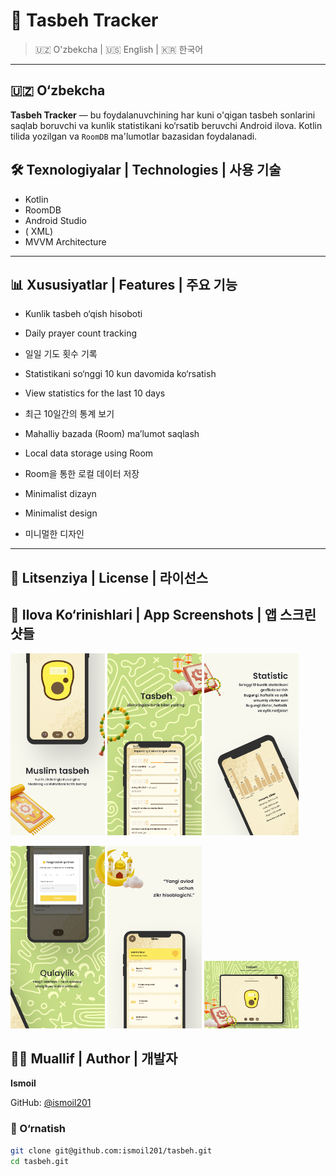 # 📿 Tasbeh Tracker

> 🇺🇿 O'zbekcha | 🇺🇸 English | 🇰🇷 한국어

---

## 🇺🇿 O‘zbekcha

**Tasbeh Tracker** — bu foydalanuvchining har kuni o'qigan tasbeh sonlarini saqlab boruvchi va kunlik statistikani ko‘rsatib beruvchi Android ilova. Kotlin tilida yozilgan va `RoomDB` ma'lumotlar bazasidan foydalanadi.

## 🛠 Texnologiyalar | Technologies | 사용 기술

- Kotlin  
- RoomDB  
- Android Studio  
- ( XML)  
- MVVM Architecture  

---

## 📊 Xususiyatlar | Features | 주요 기능

- Kunlik tasbeh o‘qish hisoboti  
- Daily prayer count tracking  
- 일일 기도 횟수 기록  

- Statistikani so‘nggi 10 kun davomida ko‘rsatish  
- View statistics for the last 10 days  
- 최근 10일간의 통계 보기  

- Mahalliy bazada (Room) ma’lumot saqlash  
- Local data storage using Room  
- Room을 통한 로컬 데이터 저장  

- Minimalist dizayn  
- Minimalist design  
- 미니멀한 디자인  

---

## 📄 Litsenziya | License | 라이선스

## 📱 Ilova Ko‘rinishlari | App Screenshots | 앱 스크린샷들

<p float="left">
  <img src="tasbeh_fon1.png" width="30%" />
  <img src="tasbeh_fon2.png" width="30%" />
  <img src="tasbeh_fon3.png" width="30%" />
</p>

<p float="left">
  <img src="tasbeh_fon4.png" width="30%" />
  <img src="tasbeh_fon5.png" width="30%" />
  <img src="tasbeh_fon6.png" width="30%" />
</p>



## 👨‍💻 Muallif | Author | 개발자

**Ismoil**  

GitHub: [@ismoil201](https://github.com/ismoil201)


### 🚀 O‘rnatish

```bash
git clone git@github.com:ismoil201/tasbeh.git
cd tasbeh.git








